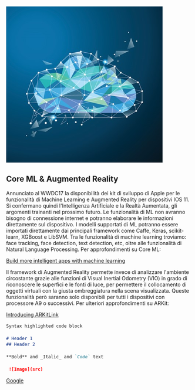 ![Image](cloud.jpg)

## Core ML & Augmented Reality

Annunciato al WWDC17 la disponibilità dei kit di sviluppo di Apple per le funzionalità di Machine Learning e Augmented Reality per dispositivi IOS 11.
Si confermano quindi l'Intelligenza Artificiale e la Realtà Aumentata, gli argomenti trainanti nel prossimo futuro.
Le funzionalità di ML non avranno bisogno di connessione internet e potranno elaborare le informazioni direttamente sul dispositivo. I modelli supportati di ML potranno essere importati direttamente dai principali framework come Caffe, Keras, scikit-learn, XGBoost e LibSVM.
Tra le funzionalità di machine learning troviamo: face tracking, face detection, text detection, etc, oltre alle funzionalità di Natural Language Processing. Per approfondimenti su Core ML:

[Build more intelligent apps with machine learning](https://developer.apple.com/machine-learning/)

Il framework di Augmented Reality permette invece di analizzare l'ambiente circostante grazie alle funzioni di Visual Inertial Odometry (VIO) in grado di riconoscere le superfici e le fonti di luce, per permettere il collocamento di oggetti virtuali con la giusta ombreggiatura nella scena visualizzata. Queste funzionalità però saranno solo disponibili per tutti i dispositivi con processore A9 o successivi. Per ulteriori approfondimenti su ARKit:

[Introducing ARKitLink](https://developer.apple.com/arkit/)


```markdown
Syntax highlighted code block

# Header 1
## Header 2

**Bold** and _Italic_ and `Code` text

 ![Image](src)
```

[Google](http://www.google.com)

